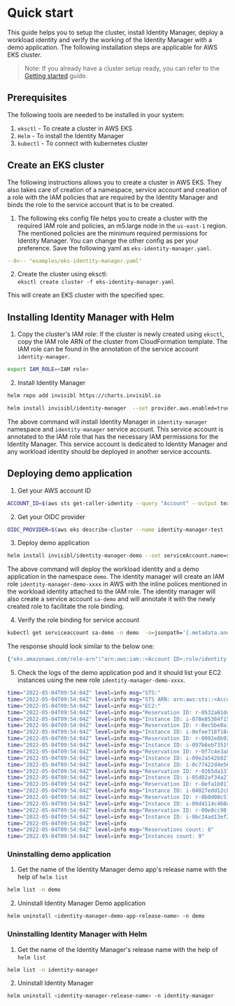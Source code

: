# Quick start

This guide helps you to setup the cluster, install Identity Manager, deploy a workload identity and verify the working of the Identity Manager with a demo application. The following installation steps are applicable for AWS EKS cluster.

> Note: If you already have a cluster setup ready, you can refer to the [Getting started](guides-getting-started.md) guide.

## Prerequisites

The following tools are needed to be installed in your system:

1. `eksctl` - To create a cluster in AWS EKS
2. `Helm` - To install the Identity Manager
3. `kubectl` - To connect with kubernetes cluster

## Create an EKS cluster

The following instructions allows you to create a cluster in AWS EKS. They also takes care of creation of a namespace, service account and creation of a role with the IAM policies that are required by the Identity Manager and binds the role to the service account that is to be created.

1. The following eks config file helps you to create a cluster with the required IAM role and policies, an m5.large node in the `us-east-1` region. The mentioned policies are the minimum required permissions for Identity Manager. You can change the other config as per your preference. Save the following yaml as `eks-identity-manager.yaml`.
``` yaml
--8<-- "examples/eks-identity-manager.yaml"
```
2. Create the cluster using eksctl:  
`eksctl create cluster -f eks-identity-manager.yaml`

This will create an EKS cluster with the specified spec.

## Installing Identity Manager with Helm

1. Copy the cluster's IAM role: 
If the cluster is newly created using `eksctl`, copy the IAM role ARN of the cluster from CloudFormation template. The IAM role can be found in the annotation of the service account `identity-manager`.
``` bash
export IAM_ROLE=<IAM role>
```
2. Install Identity Manager
``` bash
helm repo add invisibl https://charts.invisibl.io

helm install invisibl/identity-manager  --set provider.aws.enabled=true --set provider.aws.arn=$IAM_ROLE --set serviceAccount.create=false --set serviceAccount.name=identity-manager --namespace=identity-manager --generate-name
```

The above command will install Identity Manager in `identity-manager` namespace and `identity-manager` service account. This service account is annotated to the IAM role that has the necessary IAM permissions for the Identity Manager. This service account is dedicated to Identity Manager and any workload identity should be deployed in another service accounts.


## Deploying demo application

1. Get your AWS account ID
```bash
ACCOUNT_ID=$(aws sts get-caller-identity --query "Account" --output text)
```

2. Get your OIDC provider
```bash
OIDC_PROVIDER=$(aws eks describe-cluster --name identity-manager-test --query "cluster.identity.oidc.issuer" --region us-east-1 --output text | sed -e "s/^https:\/\///")
```

3. Deploy demo application
``` bash
helm install invisibl/identity-manager-demo --set serviceAccount.name=sa-demo --namespace=demo --set  workloadIdentity.aws.accountId=${ACCOUNT_ID} --set workloadIdentity.aws.oidcProvider=${OIDC_PROVIDER} --create-namespace --generate-name
```
The above command will deploy the workload identity and a demo application in the namespace `demo`. The identity manager will create an IAM role `identity-manager-demo-xxxx` in AWS with the inline polices mentioned in the workload identity attached to the IAM role. The identity manager will also create a service account `sa-demo` and will annotate it with the newly created role to facilitate the role binding.

4. Verify the role binding for service account
``` bash
kubectl get serviceaccount sa-demo -n demo  -o=jsonpath='{.metadata.annotations}'
```
The response should look similar to the below one:
``` bash
{"eks.amazonaws.com/role-arn":"arn:aws:iam::<Account ID>:role/identity-manager-demo-xxxx"}
```
5. Check the logs of the demo application pod and it should list your EC2 instances using the new role 
`identity-manager-demo-xxxx`.
``` bash
time="2022-05-04T09:54:04Z" level=info msg="STS:"
time="2022-05-04T09:54:04Z" level=info msg="STS ARN: arn:aws:sts::<Account ID>:assumed-role/identity-manager-demo-xxxx/48520678505362540620424"
time="2022-05-04T09:54:04Z" level=info msg="EC2:"
time="2022-05-04T09:54:04Z" level=info msg="Reservation ID: r-0532a81dd8ed78de1"
time="2022-05-04T09:54:04Z" level=info msg="Instance ID: i-078e85384f15b27b9"
time="2022-05-04T09:54:04Z" level=info msg="Reservation ID: r-0ec5be0a1e1017088"
time="2022-05-04T09:54:04Z" level=info msg="Instance ID: i-0efee718f18c10742"
time="2022-05-04T09:54:04Z" level=info msg="Reservation ID: r-0992e8b92ae857ddd"
time="2022-05-04T09:54:04Z" level=info msg="Instance ID: i-097b6eb735190898c"
time="2022-05-04T09:54:04Z" level=info msg="Reservation ID: r-0f7c4e3a8d62c0af7"
time="2022-05-04T09:54:04Z" level=info msg="Instance ID: i-09e2a542b827858de"
time="2022-05-04T09:54:04Z" level=info msg="Instance ID: i-0c77422d4e56c42c9"
time="2022-05-04T09:54:04Z" level=info msg="Reservation ID: r-0265da1370d12b44d"
time="2022-05-04T09:54:04Z" level=info msg="Instance ID: i-05d02af34a271e308"   
time="2022-05-04T09:54:04Z" level=info msg="Reservation ID: r-0efa1b0178917b544"
time="2022-05-04T09:54:04Z" level=info msg="Instance ID: i-04027edd12c82f6d6"
time="2022-05-04T09:54:04Z" level=info msg="Reservation ID: r-0b0d08c57fb60bb71"
time="2022-05-04T09:54:04Z" level=info msg="Instance ID: i-09d4114c468def93e"
time="2022-05-04T09:54:04Z" level=info msg="Reservation ID: r-09e8cc98f64abef83"
time="2022-05-04T09:54:04Z" level=info msg="Instance ID: i-0bc14ad13ef223d76"
time="2022-05-04T09:54:04Z" level=info
time="2022-05-04T09:54:04Z" level=info msg="Reservations count: 8"
time="2022-05-04T09:54:04Z" level=info msg="Instances count: 9"
```

### Uninstalling demo application
1. Get the name of the Identity Manager demo app's release name with the help of `helm list`
```bash
helm list -n demo
```
2. Uninstall Identity Manager Demo application
```bash
helm uninstall <identity-manager-demo-app-release-name> -n demo
```

### Uninstalling Identity Manager with Helm

1. Get the name of the Identity Manager's release name with the help of `helm list`
```bash
helm list -n identity-manager
```
2. Uninstall Identity Manager
```bash
helm uninstall <identity-manager-release-name> -n identity-manager
```
